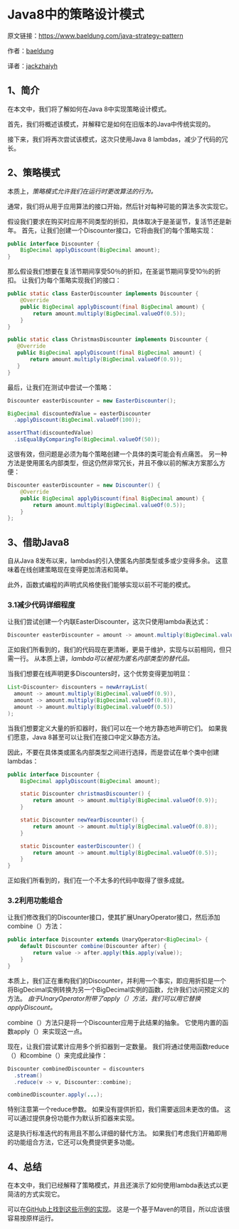 # Java8中的策略设计模式

原文链接：https://www.baeldung.com/java-strategy-pattern

作者：[baeldung](https://www.baeldung.com/author/baeldung/)

译者：[jackzhaiyh](https://github.com/jackzhaiyh)

## 1、简介
在本文中，我们将了解如何在Java 8中实现策略设计模式。

首先，我们将概述该模式，并解释它是如何在旧版本的Java中传统实现的。

接下来，我们将再次尝试该模式，这次只使用Java 8 lambdas，减少了代码的冗长。


## 2、策略模式
本质上，_策略模式允许我们在运行时更改算法的行为。_

通常，我们将从用于应用算法的接口开始，然后针对每种可能的算法多次实现它。

假设我们要求在购买时应用不同类型的折扣，具体取决于是圣诞节，复活节还是新年。 首先，让我们创建一个Discounter接口，它将由我们的每个策略实现：
```java
public interface Discounter {
    BigDecimal applyDiscount(BigDecimal amount);
}
```
那么假设我们想要在复活节期间享受50％的折扣，在圣诞节期间享受10％的折扣。 让我们为每个策略实现我们的接口：

```java
public static class EasterDiscounter implements Discounter {
    @Override
    public BigDecimal applyDiscount(final BigDecimal amount) {
        return amount.multiply(BigDecimal.valueOf(0.5));
    }
}

public static class ChristmasDiscounter implements Discounter {
   @Override
   public BigDecimal applyDiscount(final BigDecimal amount) {
       return amount.multiply(BigDecimal.valueOf(0.9));
   }
}
```
最后，让我们在测试中尝试一个策略：
```java
Discounter easterDiscounter = new EasterDiscounter();

BigDecimal discountedValue = easterDiscounter
  .applyDiscount(BigDecimal.valueOf(100));

assertThat(discountedValue)
  .isEqualByComparingTo(BigDecimal.valueOf(50));
```
这很有效，但问题是必须为每个策略创建一个具体的类可能会有点痛苦。 另一种方法是使用匿名内部类型，但这仍然非常冗长，并且不像以前的解决方案那么方便：
```java
Discounter easterDiscounter = new Discounter() {
    @Override
    public BigDecimal applyDiscount(final BigDecimal amount) {
        return amount.multiply(BigDecimal.valueOf(0.5));
    }
};
```

## 3、借助Java8
自从Java 8发布以来，lambdas的引入使匿名内部类型或多或少变得多余。 这意味着在线创建策略现在变得更加清洁和简单。

此外，函数式编程的声明式风格使我们能够实现以前不可能的模式。

### 3.1减少代码详细程度
让我们尝试创建一个内联EasterDiscounter，这次只使用lambda表达式：
```java
Discounter easterDiscounter = amount -> amount.multiply(BigDecimal.valueOf(0.5));
```
正如我们所看到的，我们的代码现在更清晰，更易于维护，实现与以前相同，但只需一行。 从本质上讲，_lambda可以被视为匿名内部类型的替代品。_

当我们想要在线声明更多Discounters时，这个优势变得更加明显：

```java
List<Discounter> discounters = newArrayList(
  amount -> amount.multiply(BigDecimal.valueOf(0.9)),
  amount -> amount.multiply(BigDecimal.valueOf(0.8)),
  amount -> amount.multiply(BigDecimal.valueOf(0.5))
);
```

当我们想要定义大量的折扣器时，我们可以在一个地方静态地声明它们。 如果我们愿意，Java 8甚至可以让我们在接口中定义静态方法。

因此，不要在具体类或匿名内部类型之间进行选择，而是尝试在单个类中创建lambdas：

```java
public interface Discounter {
    BigDecimal applyDiscount(BigDecimal amount);

    static Discounter christmasDiscounter() {
        return amount -> amount.multiply(BigDecimal.valueOf(0.9));
    }

    static Discounter newYearDiscounter() {
        return amount -> amount.multiply(BigDecimal.valueOf(0.8));
    }

    static Discounter easterDiscounter() {
        return amount -> amount.multiply(BigDecimal.valueOf(0.5));
    }
}
```
正如我们所看到的，我们在一个不太多的代码中取得了很多成就。

### 3.2利用功能组合
让我们修改我们的Discounter接口，使其扩展UnaryOperator接口，然后添加combine（）方法：
```java
public interface Discounter extends UnaryOperator<BigDecimal> {
    default Discounter combine(Discounter after) {
        return value -> after.apply(this.apply(value));
    }
}
```
本质上，我们正在重构我们的Discounter，并利用一个事实，即应用折扣是一个将BigDecimal实例转换为另一个BigDecimal实例的函数，允许我们访问预定义的方法。 _由于UnaryOperator附带了apply（）方法，我们可以用它替换applyDiscount。_

combine（）方法只是将一个Discounter应用于此结果的抽象。 它使用内置的函数apply（）来实现这一点。

现在，让我们尝试累计应用多个折扣器到一定数量。 我们将通过使用函数reduce（）和combine（）来完成此操作：

```java
Discounter combinedDiscounter = discounters
  .stream()
  .reduce(v -> v, Discounter::combine);

combinedDiscounter.apply(...);
```
特别注意第一个reduce参数。 如果没有提供折扣，我们需要返回未更改的值。 这可以通过提供身份功能作为默认折扣器来实现。

这是执行标准迭代的有用且不那么详细的替代方法。 如果我们考虑我们开箱即用的功能组合方法，它还可以免费提供更多功能。

## 4、总结
在本文中，我们已经解释了策略模式，并且还演示了如何使用lambda表达式以更简洁的方式实现它。

可以在[GitHub上找到这些示例的实现](https://github.com/eugenp/tutorials/tree/master/core-java-8)。 这是一个基于Maven的项目，所以应该很容易按原样运行。
